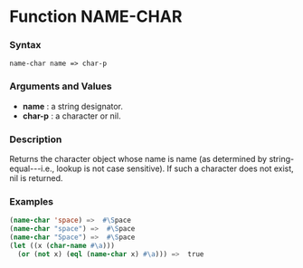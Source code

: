 <!-- Generated on 05/10/2020 by https://github.com/anto2oo/clhs-evolved -->

# Function NAME-CHAR

### Syntax
`name-char name => char-p`  


### Arguments and Values
- **name** : a string designator.   
- **char-p** : a character or nil.   


### Description
Returns the character object whose name is name (as determined by string-equal---i.e., lookup is not case sensitive). If such a character does not exist, nil is returned.



### Examples
```lisp 
(name-char 'space) =>  #\Space
(name-char "space") =>  #\Space
(name-char "Space") =>  #\Space
(let ((x (char-name #\a)))
  (or (not x) (eql (name-char x) #\a))) =>  true
```
